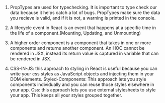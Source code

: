 1.  PropTypes are used for typechecking. It is important to type check our data because it helps catch a lot of bugs. PropTypes make sure the data you recieve is valid, and if it is not, a warning is printed in the console.

2.  A lifecycle event in React is an event that happens at a specific time in the life of a component.(Mounting, Updating, and Unmounting)

3.  A higher order component is a component that takes in one or more components and returns another component. An HOC cannot be rendered in JSX, instead its return value is captured in variable that can be rendered in JSX.

4.  CSS-IN-JS: this approach to styling in React is useful because you can write your css styles as JavaScript objects and injecting them in your DOM elements.
    Styled-Components: This approach lets you style components individually and you can reuse those styles elsewhere in your app.
    Css: this approach lets you use external stylesheets to style your app. This keeps all your styles grouped together.
